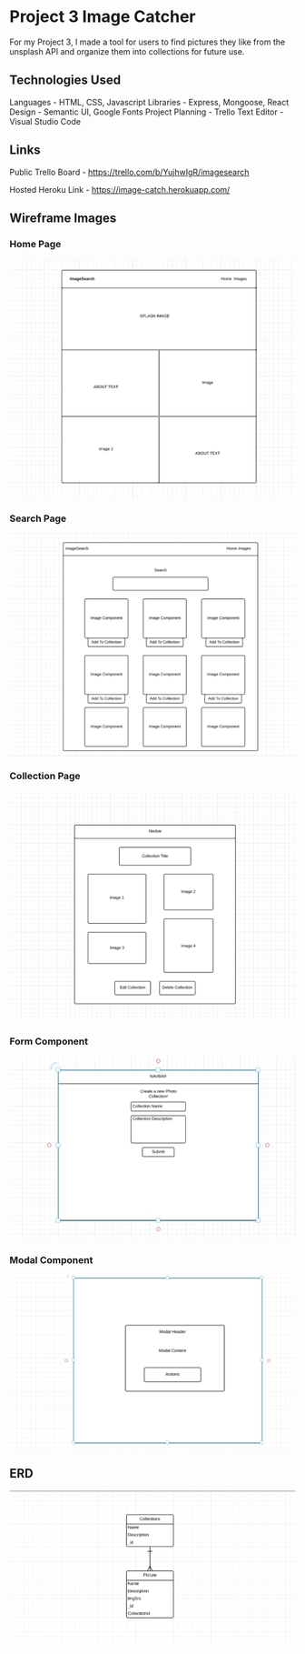 # Project 3 Image Catcher

For my Project 3, I made a tool for users to find pictures they like from the unsplash API and organize them into collections for future use.

## Technologies Used

Languages - HTML, CSS, Javascript
Libraries - Express, Mongoose, React
Design - Semantic UI, Google Fonts
Project Planning - Trello
Text Editor - Visual Studio Code

## Links

Public Trello Board - https://trello.com/b/YujhwIgR/imagesearch

Hosted Heroku Link - https://image-catch.herokuapp.com/

## Wireframe Images

### Home Page

![alt text](./readMeImages/Home.png 'Landing Page Wireframe')

### Search Page

![alt text](./readmeImages/Search.png 'Search Page Wireframe')

### Collection Page

![alt text](./readmeImages/Collection.png 'Collection Page Wireframe')

### Form Component

![alt text](./readmeImages/Form.png 'Form Page Wireframe')

### Modal Component

![alt text](./readmeImages/Modal.png 'Modal Page Wireframe')

## ERD

![alt text](./readmeImages/ERD.png 'ERD for project')
